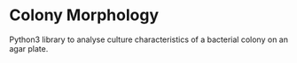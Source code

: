 # Colony Morphology
Python3 library to analyse culture characteristics of a bacterial colony on an agar plate.
